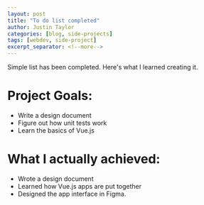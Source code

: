 ```yaml
---
layout: post
title: "To do list completed"
author: Justin Taylor
categories: [blog, side-projects]
tags: [webdev, side-project]
excerpt_separator: <!--more-->
---
```


Simple list has been completed. Here's what I learned creating it.

<!--more-->

# Project Goals:

- Write a design document
- Figure out how unit tests work
- Learn the basics of Vue.js

# What I actually achieved:

- Wrote a design document
- Learned how Vue.js apps are put together
- Designed the app interface in Figma.
